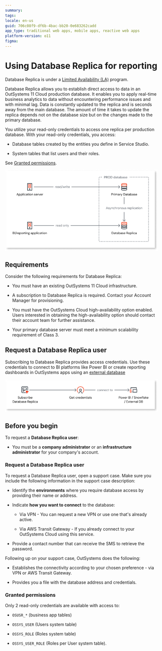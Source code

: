 ```yaml
---
summary: 
tags:
locale: en-us
guid: 706c08f9-df6b-4bac-bb20-0e683262cadd
app_type: traditional web apps, mobile apps, reactive web apps
platform-version: o11
figma:
---
```


# Using Database Replica for reporting

<div class="info" markdown="1">

Database Replica is under a [Limited Availability (LA)](https://success.outsystems.com/support/release_notes/outsystems_product_releases/#limited-availability-la) program.

</div>

Database Replica allows you to establish direct access to data in an OutSystems 11 Cloud production database. It enables you to apply real-time business analytics to data without encountering performance issues and with minimal lag. Data is constantly updated to the replica and is seconds away from the main database. The amount of time it takes to update the replica depends not on the database size but on the changes made to the primary database.

You utilize your read-only credentials to access one replica per production database. With your read-only credentials, you access:

* Database tables created by the entities you define in Service Studio.

* System tables that list users and their roles.

See [Granted permissions](#granted-permissions).

![Diagram showing the data flow from the primary database to the database replica with read/write access for the application server and read-only access for the BI/reporting application.](images/database-replica-diag.png "Database Replica Diagram")

## Requirements

Consider the following requirements for Database Replica:

* You must have an existing OutSystems 11 Cloud infrastructure.

* A subscription to Database Replica is required. Contact your Account Manager for provisioning.

* You must have the OutSystems Cloud high-availability option enabled. Users interested in obtaining the high-availability option should contact their account team for further assistance.

* Your primary database server must meet a minimum scalability requirement of Class 3.

## Request a Database Replica user

Subscribing to Database Replica provides access credentials. Use these credentials to connect to BI platforms like Power BI or create reporting dashboards in OutSystems apps using an [external database](../integration-with-systems/external-database/intro.md)

![Flowchart illustrating the process of subscribing to Database Replica, obtaining credentials, and connecting to BI platforms or external databases.](images/subscription-diag.png "Database Replica Subscription Process")

## Before you begin

To request a **Database Replica user**:

* You must be a **company administrator** or an **infrastructure administrator** for your company's account.

### Request a Database Replica user

To request a Database Replica user, open a support case. Make sure you include the following information in the support case description:

* Identify the **environments** where you require database access by providing their name or address.

* Indicate **how you want to connect** to the database:

  * Via VPN - You can request a new VPN or use one that's already active.

  * Via AWS Transit Gateway - If you already connect to your OutSystems Cloud using this service.

* Provide a contact number that can receive the SMS to retrieve the password.

Following up on your support case, OutSystems does the following:

* Establishes the connectivity according to your chosen preference - via VPN or AWS Transit Gateway.

* Provides you a file with the database address and credentials.

### Granted permissions

Only 2 read-only credentials are available with access to:

* ```OSUSR_*``` (business app tables)

* ```OSSYS_USER``` (Users system table)

* ```OSSYS_ROLE``` (Roles system table)

* ```OSSYS_USER_ROLE``` (Roles per User system table).
